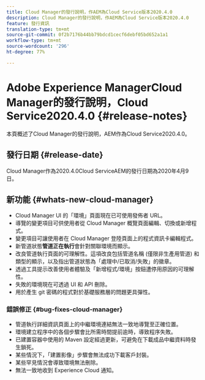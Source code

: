 ```yaml
---
title: Cloud Manager的發行說明，作AEM為Cloud Service版本2020.4.0
description: Cloud Manager的發行說明，作AEM為Cloud Service版本2020.4.0
feature: 發行資訊
translation-type: tm+mt
source-git-commit: 0f2b7176b44bb79bdcd1cecf6debf05bd652a1a1
workflow-type: tm+mt
source-wordcount: '296'
ht-degree: 77%

---
```



# Adobe Experience ManagerCloud Manager的發行說明，Cloud Service2020.4.0 {#release-notes}

本頁概述了Cloud Manager的發行說明，AEM作為Cloud Service2020.4.0。

## 發行日期 {#release-date}

Cloud Manager作為2020.4.0Cloud ServiceAEM的發行日期為2020年4月9日。

## 新功能 {#whats-new-cloud-manager}

* Cloud Manager UI 的「環境」頁面現在已可使用發佈者 URL。
* 導覽的變更項目可供使用者從 Cloud Manager 概覽頁面編輯、切換或新增程式。
* 變更項目可讓使用者在 Cloud Manager 登陸頁面上的程式資訊卡編輯程式。
* 新管道狀態&#x200B;**管道正在執行**&#x200B;會針對關聯環境而顯示。
* 改良管道執行頁面的可理解性。這項改良包括管道名稱 (僅限非生產用管道) 和類型的顯示，以及指出管道狀態為「處理中/已取消/失敗」的徽章。
* 透過工具提示改善使用者體驗及「新增程式/環境」按鈕遭停用原因的可理解性。
* 失敗的環境現在可透過 UI 和 API 刪除。
* 用於產生 git 密碼的程式對於基礎服務層的問題更具彈性。

### 錯誤修正 {#bug-fixes-cloud-manager}

* 管道執行詳細資訊頁面上的中繼環境連結無法一致地導覽至正確位置。
* 環境建立程序中的各個步驟會比所需時間提前逾時，導致程序失敗。
* 已建置容器中使用的 Maven 設定經過更新，可避免在下載成品中繼資料時發生鎖死。
* 某些情況下，「建置影像」步驟會無法成功下載客戶封裝。
* 某些罕見情況會導致環境無法刪除。
* 無法一致地收到 Experience Cloud 通知。


